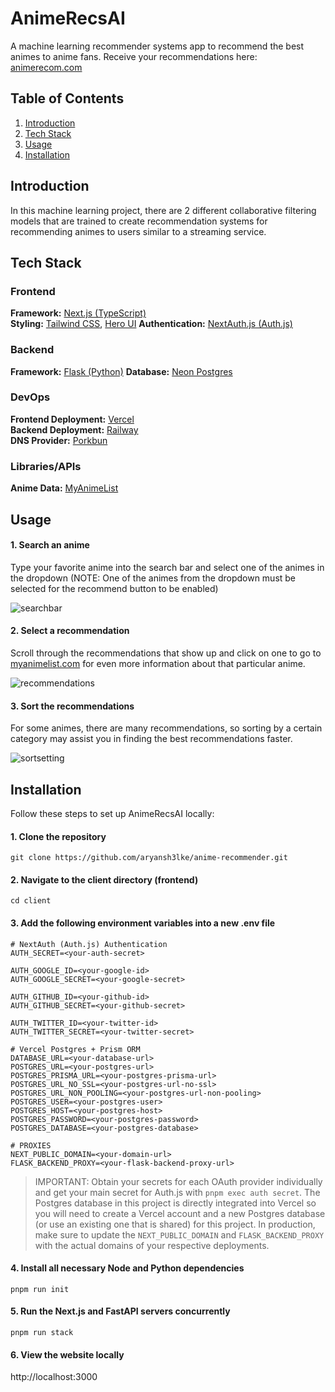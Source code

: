 # AnimeRecsAI

A machine learning recommender systems app to recommend the best animes to anime fans. Receive your recommendations here: [animerecom.com](animerecom.com)

## Table of Contents

1. [Introduction](#introduction)
2. [Tech Stack](#tech-stack)
3. [Usage](#usage)
4. [Installation](#installation)

## Introduction

In this machine learning project, there are 2 different collaborative filtering models that are trained to create recommendation systems for recommending animes to users similar to a streaming service.

## Tech Stack

### Frontend

<b>Framework:</b> [Next.js (TypeScript)](https://nextjs.org)\
<b>Styling:</b> [Tailwind CSS](https://tailwindcss.com), [Hero UI](https://www.heroui.com)
<b>Authentication:</b> [NextAuth.js (Auth.js)](https://authjs.dev)

### Backend

<b>Framework:</b> [Flask (Python)](https://flask.palletsprojects.com/en/stable)
<b>Database:</b> [Neon Postgres](https://neon.tech)

### DevOps

<b>Frontend Deployment:</b> [Vercel](https://vercel.com)\
<b>Backend Deployment:</b> [Railway](https://railway.com)\
<b>DNS Provider:</b> [Porkbun](https://porkbun.com)

### Libraries/APIs

<b>Anime Data:</b> [MyAnimeList](https://myanimelist.net)

## Usage

#### 1. Search an anime

Type your favorite anime into the search bar and select one of the animes in the dropdown (NOTE: One of the animes from the dropdown must be selected for the recommend button to be enabled)

![searchbar](https://github.com/user-attachments/assets/b724ef16-8fd9-4afd-9310-0546a75c7776)

#### 2. Select a recommendation

Scroll through the recommendations that show up and click on one to go to [myanimelist.com](myanimelist.com) for even more information about that particular anime.

![recommendations](https://github.com/user-attachments/assets/d17bccd5-3a16-470b-9afd-8897dc9c1775)

#### 3. Sort the recommendations

For some animes, there are many recommendations, so sorting by a certain category may assist you in finding the best recommendations faster.

![sortsetting](https://github.com/user-attachments/assets/a5c11267-a7df-4b93-b8e4-1862dda6a088)

## Installation

Follow these steps to set up AnimeRecsAI locally:

#### 1. Clone the repository

`git clone https://github.com/aryansh3lke/anime-recommender.git`

#### 2. Navigate to the client directory (frontend)

`cd client`

#### 3. Add the following environment variables into a new .env file

```
# NextAuth (Auth.js) Authentication
AUTH_SECRET=<your-auth-secret>

AUTH_GOOGLE_ID=<your-google-id>
AUTH_GOOGLE_SECRET=<your-google-secret>

AUTH_GITHUB_ID=<your-github-id>
AUTH_GITHUB_SECRET=<your-github-secret>

AUTH_TWITTER_ID=<your-twitter-id>
AUTH_TWITTER_SECRET=<your-twitter-secret>

# Vercel Postgres + Prism ORM
DATABASE_URL=<your-database-url>
POSTGRES_URL=<your-postgres-url>
POSTGRES_PRISMA_URL=<your-postgres-prisma-url>
POSTGRES_URL_NO_SSL=<your-postgres-url-no-ssl>
POSTGRES_URL_NON_POOLING=<your-postgres-url-non-pooling>
POSTGRES_USER=<your-postgres-user>
POSTGRES_HOST=<your-postgres-host>
POSTGRES_PASSWORD=<your-postgres-password>
POSTGRES_DATABASE=<your-postgres-database>

# PROXIES
NEXT_PUBLIC_DOMAIN=<your-domain-url>
FLASK_BACKEND_PROXY=<your-flask-backend-proxy-url>
```

> IMPORTANT: Obtain your secrets for each OAuth provider individually and get your main secret for Auth.js with `pnpm exec auth secret`. The Postgres database in this project is directly integrated into Vercel so you will need to create a Vercel account and a new Postgres database (or use an existing one that is shared) for this project. In production, make sure to update the `NEXT_PUBLIC_DOMAIN` and `FLASK_BACKEND_PROXY` with the actual domains of your respective deployments.

#### 4. Install all necessary Node and Python dependencies

`pnpm run init`

#### 5. Run the Next.js and FastAPI servers concurrently

`pnpm run stack`

#### 6. View the website locally

http://localhost:3000
